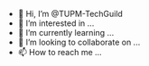 - 👋 Hi, I’m @TUPM-TechGuild
- 👀 I’m interested in ...
- 🌱 I’m currently learning ...
- 💞️ I’m looking to collaborate on ...
- 📫 How to reach me ...

<!---
TUPM-TechGuild/TUPM-TechGuild is a ✨ special ✨ repository because its `README.md` (this file) appears on your GitHub profile.
You can click the Preview link to take a look at your changes.
--->

